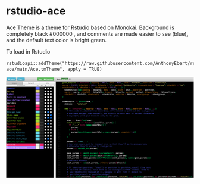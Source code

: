 # rstudio-ace

Ace Theme is a theme for Rstudio based on Monokai. Background is completely black #000000 , and comments are made easier to see (blue), and the default text color is bright green. 

To load in Rstudio

```{r}
rstudioapi::addTheme("https://raw.githubusercontent.com/AnthonyEbert/rstudio-ace/main/Ace.tmTheme", apply = TRUE)
```

![How Ace theme looks](ace2.png)
